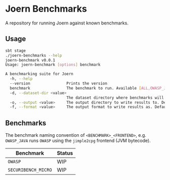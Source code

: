 Joern Benchmarks
================

A repository for running Joern against known benchmarks.

## Usage

```bash
sbt stage
./joern-benchmarks --help
joern-benchmark v0.0.1
Usage: joern-benchmark [options] benchmark

A benchmarking suite for Joern
  -h, --help
  --version                Prints the version
  benchmark                The benchmark to run. Available [ALL,OWASP_JAVASRC,OWASP_JAVA,SECURIBENCH_MICRO_JAVASRC,SECURIBENCH_MICRO_JAVA]
  -d, --dataset-dir <value>
                           The dataset directory where benchmarks will be initialized and executed. Default is `./workspace`.
  -o, --output <value>     The output directory to write results to. Default is `./results`.
  -f, --format <value>     The output format to write results as. Default is JSON. Available [JSON,CSV,MD]
```

## Benchmarks

The benchmark naming convention of `<BENCHMARK>_<FRONTEND>`, e.g. `OWASP_JAVA` runs `OWASP` using the `jimple2cpg`
frontend (JVM bytecode).

| Benchmark           | Status | 
|---------------------|--------|
| `OWASP`             | WIP    |
| `SECURIBENCH_MICRO` | WIP    |
